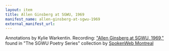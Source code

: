 ```yaml
---
layout: item
title: Allen Ginsberg at SGWU, 1969
manifest_name: allen-ginsberg-at-sgwu-1969
external_manifest_url: 
---
```

<!-- Add an essay or interpretive material below this line,
using HTML or markdown.  Do not modify this file above this line -->
Annotations by Kylie Warkentin.
Recording: ["Allen Ginsberg at SGWU, 1969,"](https://montreal.spokenweb.ca/sgw-poetry-readings/allen-ginsberg-at-sgwu-1969/#1) found in "The SGWU Poetry Series" collection by [SpokenWeb Montreal](https://montreal.spokenweb.ca/sgw-poetry-readings/)

